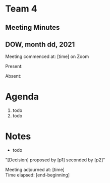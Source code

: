 # Team 4
## Meeting Minutes
## DOW, month dd, 2021

Meeting commenced at: [time] on Zoom

Present:

Absent:

# Agenda
1. todo
2. todo

# Notes
- todo

"[Decision] proposed by [p1] seconded by [p2]"

Meeting adjourned at: [time]  
Time elapsed: [end-beginning]
